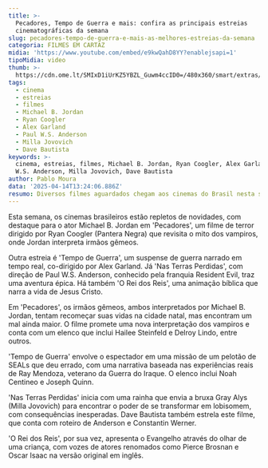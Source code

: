 ```yaml
---
title: >-
  Pecadores, Tempo de Guerra e mais: confira as principais estreias
  cinematográficas da semana
slug: pecadores-tempo-de-guerra-e-mais-as-melhores-estreias-da-semana
categoria: FILMES EM CARTAZ
midia: 'https://www.youtube.com/embed/e9kwQahD8YY?enablejsapi=1'
tipoMidia: video
thumb: >-
  https://cdn.ome.lt/SMIxD1iUrKZ5YBZL_Guwm4ccID0=/480x360/smart/extras/conteudos/pecadoresvariante.jpg
tags:
  - cinema
  - estreias
  - filmes
  - Michael B. Jordan
  - Ryan Coogler
  - Alex Garland
  - Paul W.S. Anderson
  - Milla Jovovich
  - Dave Bautista
keywords: >-
  cinema, estreias, filmes, Michael B. Jordan, Ryan Coogler, Alex Garland, Paul
  W.S. Anderson, Milla Jovovich, Dave Bautista
author: Pablo Moura
data: '2025-04-14T13:24:06.886Z'
resumo: Diversos filmes aguardados chegam aos cinemas do Brasil nesta semana.
---
```


Esta semana, os cinemas brasileiros estão repletos de novidades, com destaque para o ator Michael B. Jordan em 'Pecadores', um filme de terror dirigido por Ryan Coogler (Pantera Negra) que revisita o mito dos vampiros, onde Jordan interpreta irmãos gêmeos.

Outra estreia é 'Tempo de Guerra', um suspense de guerra narrado em tempo real, co-dirigido por Alex Garland. Já 'Nas Terras Perdidas', com direção de Paul W.S. Anderson, conhecido pela franquia Resident Evil, traz uma aventura épica. Há também 'O Rei dos Reis', uma animação bíblica que narra a vida de Jesus Cristo.

Em 'Pecadores', os irmãos gêmeos, ambos interpretados por Michael B. Jordan, tentam recomeçar suas vidas na cidade natal, mas encontram um mal ainda maior. O filme promete uma nova interpretação dos vampiros e conta com um elenco que inclui Hailee Steinfeld e Delroy Lindo, entre outros.

'Tempo de Guerra' envolve o espectador em uma missão de um pelotão de SEALs que deu errado, com uma narrativa baseada nas experiências reais de Ray Mendoza, veterano da Guerra do Iraque. O elenco inclui Noah Centineo e Joseph Quinn.

'Nas Terras Perdidas' inicia com uma rainha que envia a bruxa Gray Alys (Milla Jovovich) para encontrar o poder de se transformar em lobisomem, com consequências inesperadas. Dave Bautista também estrela este filme, que conta com roteiro de Anderson e Constantin Werner.

'O Rei dos Reis', por sua vez, apresenta o Evangelho através do olhar de uma criança, com vozes de atores renomados como Pierce Brosnan e Oscar Isaac na versão original em inglês.
